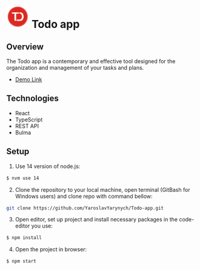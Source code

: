 # <img src="./src/../public/icons/todo-favicon.png" alt="Todo Icon" width="60" height="60"> Todo app

## Overview

The Todo app is a contemporary and effective tool designed for the organization and management of your tasks and plans.

- [Demo Link](https://dolphinnq.github.io/Todo-app/)

## Technologies

- React
- TypeScript
- REST API
- Bulma

## Setup

1. Use 14 version of node.js: <br>

```sh
$ nvm use 14
```

2. Clone the repository to your local machine, open terminal (GitBash for Windows users) and clone repo with command bellow:

```sh
git clone https://github.com/YaroslavYarynych/Todo-app.git
```

3. Open editor, set up project and install necessary packages in the code-editor you use:

```sh
$ npm install
```

4. Open the project in browser:

```sh
$ npm start
```

